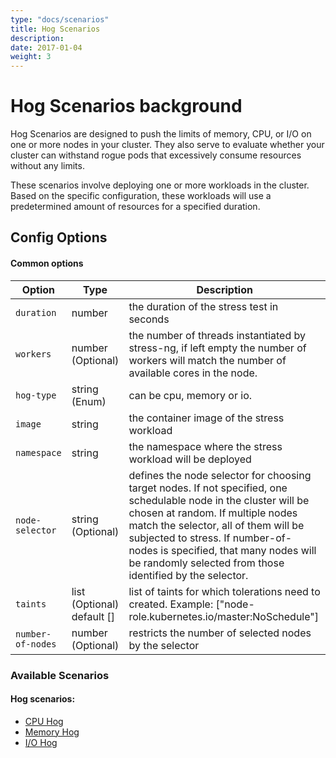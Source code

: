 ```yaml
---
type: "docs/scenarios"
title: Hog Scenarios
description: 
date: 2017-01-04
weight: 3
---
```


# Hog Scenarios background

Hog Scenarios are designed to push the limits of memory, CPU, or I/O on one or more nodes in your cluster. They also serve to evaluate whether your cluster can withstand rogue pods that excessively consume resources without any limits.

These scenarios involve deploying one or more workloads in the cluster. Based on the specific configuration, these workloads will use a predetermined amount of resources for a specified duration.

## Config Options

#### Common options

| Option  | Type     | Description    |
|---------|-------------------------------------|---------------------------------------------------------------------------------------------------------------|
| `duration` | number  | the duration of the stress test in seconds       |
| `workers` | number (Optional)  | the number of threads instantiated by stress-ng, if left empty the number of workers will match the number of available cores in the node.   |
| `hog-type` | string (Enum)  | can be cpu, memory or io.    |
| `image` | string  | the container image of the stress workload    |
| `namespace` | string   | the namespace where the stress workload will be deployed   |
| `node-selector` | string (Optional) | defines the node selector for choosing target nodes. If not specified, one schedulable node in the cluster will be chosen at random. If multiple nodes match the selector, all of them will be subjected to stress. If number-of-nodes is specified, that many nodes will be randomly selected from those identified by the selector. |
|`taints`| list (Optional) default [] | list of taints for which tolerations need to created. Example: ["node-role.kubernetes.io/master:NoSchedule"]|
| `number-of-nodes` | number (Optional) | restricts the number of selected nodes by the selector|

### Available Scenarios
#### Hog scenarios:
- [CPU Hog](/docs/scenarios/hog-scenarios/cpu-hog-scenario/_index.md)
- [Memory Hog](/docs/scenarios/hog-scenarios/memory-hog-scenario/_index.md)
- [I/O Hog](/docs/scenarios/hog-scenarios/io-hog-scenario/_index.md)

